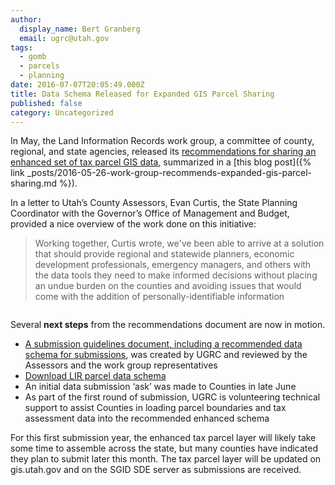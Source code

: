 ```yaml
---
author:
  display_name: Bert Granberg
  email: ugrc@utah.gov
tags:
  - gomb
  - parcels
  - planning
date: 2016-07-07T20:05:49.000Z
title: Data Schema Released for Expanded GIS Parcel Sharing
published: false
category: Uncategorized
---
```


In May, the Land Information Records work group, a committee of county, regional, and state agencies, released its [recommendations for sharing an enhanced set of tax parcel GIS data](https://drive.google.com/file/d/1E3ks5ndjMKiZqS5b7N6a3_1paJK0jHi_), summarized in a [this blog post]({% link _posts/2016-05-26-work-group-recommends-expanded-gis-parcel-sharing.md %}).

In a letter to Utah’s County Assessors, Evan Curtis, the State Planning Coordinator with the Governor’s Office of Management and Budget, provided a nice overview of the work done on this initiative:

> Working together, Curtis wrote, we've been able to arrive at a solution that should provide regional and statewide planners, economic development professionals, emergency managers, and others with the data tools they need to make informed decisions without placing an undue burden on the counties and avoiding issues that would come with the addition of personally-identifiable information

<a href="https://docs.google.com/a/utah.gov/document/d/1pNqjCeF_3NZjNnBGqQ3EqliMkVaWtAbybn1eZ4gt038/edit?usp=sharing "><img src="{% link images/taxparcelschema_thumb.png %}" alt="" title="Expanded Parcel Data Sharing, Implementation Guidelines" class="inline-text-right" loading="lazy" /></a>

Several **next steps** from the recommendations document are now in motion.

- [A submission guidelines document, including a recommended data schema for submissions](https://drive.google.com/file/d/1E40YeeN6zCSaTz9N3ohWMfV-3fEBofAW), was created by UGRC and reviewed by the Assessors and the work group representatives
- [Download LIR parcel data schema](https://drive.google.com/a/utah.gov/uc?id=1E07b5rwBmAl8nvyn0ETUR-wVPYSdo9oB&export=download)
- An initial data submission ‘ask’ was made to Counties in late June
- As part of the first round of submission, UGRC is volunteering technical support to assist Counties in loading parcel boundaries and tax assessment data into the recommended enhanced schema

For this first submission year, the enhanced tax parcel layer will likely take some time to assemble across the state, but many counties have indicated they plan to submit later this month. The tax parcel layer will be updated on gis.utah.gov and on the SGID SDE server as submissions are received.
